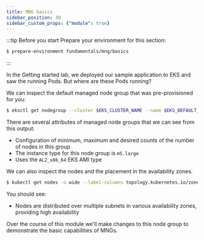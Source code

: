 ```yaml
---
title: MNG basics
sidebar_position: 30
sidebar_custom_props: {"module": true}
---
```


:::tip Before you start
Prepare your environment for this section:

```bash timeout=600 wait=30
$ prepare-environment fundamentals/mng/basics
```

:::

In the Getting started lab, we deployed our sample application to EKS and saw the running Pods. But where are these Pods running?

We can inspect the default managed node group that was pre-provisioned for you:

```bash
$ eksctl get nodegroup --cluster $EKS_CLUSTER_NAME --name $EKS_DEFAULT_MNG_NAME
```

There are several attributes of managed node groups that we can see from this output:
* Configuration of minimum, maximum and desired counts of the number of nodes in this group
* The instance type for this node group is `m5.large`
* Uses the `AL2_x86_64` EKS AMI type


We can also inspect the nodes and the placement in the availability zones.

```bash
$ kubectl get nodes -o wide --label-columns topology.kubernetes.io/zone
```

You should see:
* Nodes are distributed over multiple subnets in various availability zones, providing high availability

Over the course of this module we'll make changes to this node group to demonstrate the basic capabilities of MNGs.
